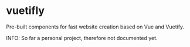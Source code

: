# vuetifly

Pre-built components for fast website creation based on Vue and Vuetify.

INFO:
So far a personal project, therefore not documented yet.
